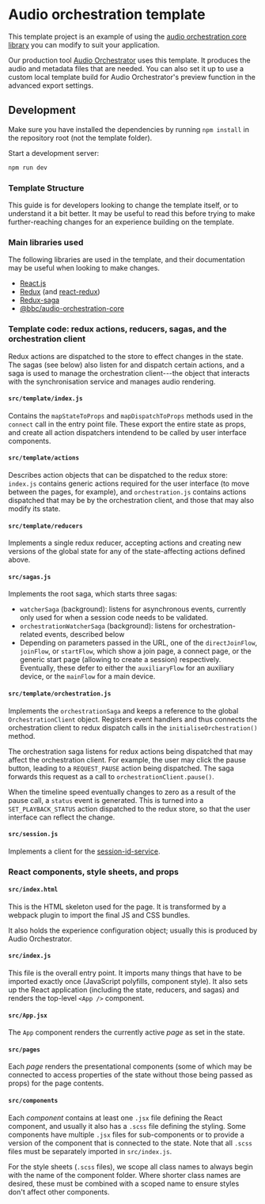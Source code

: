 # Audio orchestration template

This template project is an example of using the [audio orchestration core library](../core) you can modify to suit your application.

Our production tool [Audio Orchestrator](https://www.bbc.co.uk/makerbox/tools/audio-orchestrator) uses this template. It produces the audio and metadata files that are needed. You can also set it up to use a custom local template build for Audio Orchestrator's preview function in the advanced export settings.

## Development

Make sure you have installed the dependencies by running `npm install` in the repository root (not the template folder).

Start a development server:

```sh
npm run dev
```

### Template Structure

This guide is for developers looking to change the template itself, or to understand it a bit better.
It may be useful to read this before trying to make further-reaching changes for an experience building
on the template.

### Main libraries used

The following libraries are used in the template, and their documentation may be useful when looking to make changes.

* [React.js](https://reactjs.org/)
* [Redux](https://redux.js.org/) (and [react-redux](https://redux.js.org/basics/usagewithreact))
* [Redux-saga](https://redux-saga.js.org/)
* [@bbc/audio-orchestration-core](../core)

### Template code: redux actions, reducers, sagas, and the orchestration client

Redux actions are dispatched to the store to effect changes in the state. The sagas (see below) also listen for and dispatch certain actions, and a saga is used to manage the orchestration client---the object that interacts with the synchronisation service and manages audio rendering.

#### `src/template/index.js`

Contains the `mapStateToProps` and `mapDispatchToProps` methods used in the `connect` call in the entry point file. These export the entire state as props, and create all action dispatchers intendend to be called by user interface components.

#### `src/template/actions`

Describes action objects that can be dispatched to the redux store: `index.js` contains generic actions required for the user interface (to move between the pages, for example), and `orchestration.js` contains actions dispatched that may be by the orchestration client, and those that may also modify its state.

#### `src/template/reducers`

Implements a single redux reducer, accepting actions and creating new versions of the global state for any of the state-affecting actions defined above.

#### `src/sagas.js`

Implements the root saga, which starts three sagas:

* `watcherSaga` (background): listens for asynchronous events, currently only used for when a session code needs to be validated.
* `orchestrationWatcherSaga` (background): listens for orchestration-related events, described below
* Depending on parameters passed in the URL, one of the `directJoinFlow`, `joinFlow`, or `startFlow`, which show a join page, a connect page, or the generic start page (allowing to create a session) respectively. Eventually, these defer to either the `auxiliaryFlow` for an auxiliary device, or the `mainFlow` for a main device.

#### `src/template/orchestration.js`

Implements the `orchestrationSaga` and keeps a reference to the global `OrchestrationClient` object. Registers event handlers and thus connects the orchestration client to redux dispatch calls in the `initialiseOrchestration()` method.

The orchestration saga listens for redux actions being dispatched that may affect the orchestration client. For example, the user may click the pause button, leading to a `REQUEST_PAUSE` action being dispatched. The saga forwards this request as a call to `orchestrationClient.pause()`.

When the timeline speed eventually changes to zero as a result of the pause call, a `status` event is generated. This is turned into a `SET_PLAYBACK_STATUS` action dispatched to the redux store, so that the user interface can reflect the change.

#### `src/session.js`

Implements a client for the [session-id-service](https://github.com/bbc/bbcat-orchestration-session-id).

### React components, style sheets, and props

#### `src/index.html`

This is the HTML skeleton used for the page. It is transformed by a webpack plugin to import the final JS and CSS bundles.

It also holds the experience configuration object; usually this is produced by Audio Orchestrator.

#### `src/index.js`

This file is the overall entry point. It imports many things that have to be imported exactly once (JavaScript polyfills, component style). It also sets up the React application (including the state, reducers, and sagas) and renders the top-level `<App />` component.

#### `src/App.jsx`

The `App` component renders the currently active _page_ as set in the state.

#### `src/pages`

Each _page_ renders the presentational components (some of which may be connected to access properties of the state without those being passed as props) for the page contents.

#### `src/components`

Each _component_ contains at least one `.jsx` file defining the React component, and usually it also has a `.scss` file defining the styling. Some components have multiple `.jsx` files for sub-components or to provide a version of the component that is connected to the state. Note that all `.scss` files must be separately imported in `src/index.js`.

For the style sheets (`.scss` files), we scope all class names to always begin with the name of the component folder. Where shorter class names are desired, these must be combined with a scoped name to ensure styles don't affect other components.
